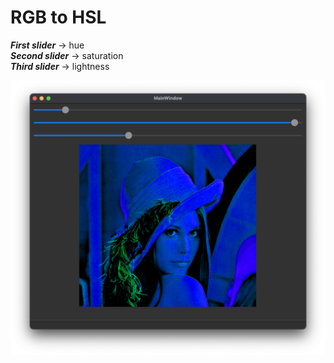# RGB to HSL 

***First slider*** -> hue\
***Second slider*** -> saturation\
***Third slider*** -> lightness
 
![rgb-to-hsl](../assets/rgb-hsl.png)